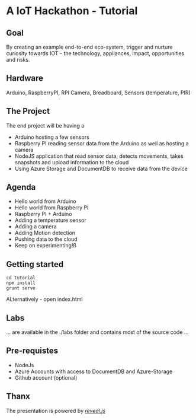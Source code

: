# A IoT Hackathon - Tutorial

## Goal
By creating an example end-to-end eco-system, trigger and nurture curiosity towards IOT -
the technology, appliances, impact, opportunities and risks.

## Hardware
Arduino, RaspberryPI, RPI Camera, Breadboard, Sensors (temperature, PIR)

## The Project
The end project will be having a 
* Arduino hosting a few sensors
* Raspberry PI reading sensor data from the Arduino as well as hosting a camera
* NodeJS application that read sensor data, detects movements, takes snapshots and upload information to the cloud
* Using Azure Storage and DocumentDB to receive data from the device


## Agenda

* Hello world from Arduino
* Hello world from Raspberry PI
* Raspberry PI + Arduino
* Adding a temperature sensor
* Adding a camera
* Adding Motion detection
* Pushing data to the cloud
* Keep on experimenting!ß

## Getting started
~~~~
cd tutorial
npm install
grunt serve
~~~~
ALternatively - open index.html

## Labs 
... are available in the ./labs folder and contains most of the source code ...

## Pre-requistes
* NodeJs
* Azure Accounts with access to DocumentDB and Azure-Storage
* Github account (optional)


## Thanx
The presentation is powered by [*reveal.js*](https://github.com/hakimel/reveal.js)